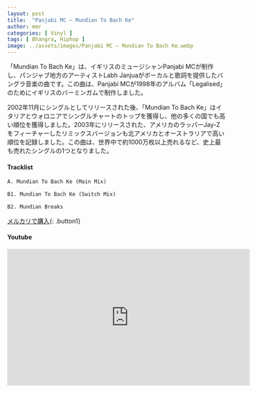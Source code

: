 ```yaml
---
layout: post
title:  "Panjabi MC – Mundian To Bach Ke"
author: mmr
categories: [ Vinyl ]
tags: [ Bhangra, Hiphop ]
image: ../assets/images/Panjabi MC – Mundian To Bach Ke.webp
---
```


「Mundian To Bach Ke」は、イギリスのミュージシャンPanjabi MCが制作し、パンジャブ地方のアーティストLabh Janjuaがボーカルと歌詞を提供したバングラ音楽の曲です。この曲は、Panjabi MCが1998年のアルバム「Legalised」のためにイギリスのバーミンガムで制作しました。

2002年11月にシングルとしてリリースされた後、「Mundian To Bach Ke」はイタリアとウォロニアでシングルチャートのトップを獲得し、他の多くの国でも高い順位を獲得しました。2003年にリリースされた、アメリカのラッパーJay-Zをフィーチャーしたリミックスバージョンも北アメリカとオーストラリアで高い順位を記録しました。この曲は、世界中で約1000万枚以上売れるなど、史上最も売れたシングルの1つとなりました。


#### Tracklist
```md
A. Mundian To Bach Ke (Main Mix)

B1. Mundian To Bach Ke (Switch Mix)

B2. Mundian Breaks
```

[メルカリで購入](https://jp.mercari.com/item/m23290513187?afid=6142608987){: .button1}

#### Youtube
<iframe width="560" height="315" src="https://www.youtube.com/embed/x9WO2ieJMYk?si=skqHFx-8KKU74zZT" title="YouTube video player" frameborder="0" allow="accelerometer; autoplay; clipboard-write; encrypted-media; gyroscope; picture-in-picture; web-share" referrerpolicy="strict-origin-when-cross-origin" allowfullscreen></iframe>